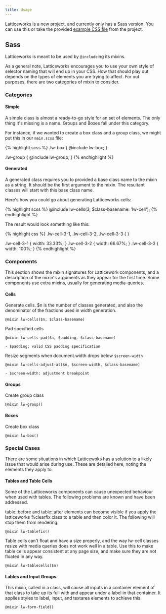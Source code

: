 ```yaml
---
title: Usage
---
```


Latticeworks is a new project, and currently only has a Sass version.
You can use this or take the provided [example CSS file][l12] from the project.

[l12]: https://github.com/modimore/Latticeworks/blob/master/css/lattice-12.css

## Sass

Latticeworks is meant to be used by `@include`ing its mixins.

As a general note, Latticeworks encourages you to use your own style of selector naming that will end up in your CSS.
How that should play out depends on the types of elements you are trying to affect.
For out purposes, there are two categories of mixin to consider.

### Categories

#### Simple
A simple class is almost a ready-to-go style for an set of elements.
The only thing it's missing is a name. Groups and Boxes fall under this category.

For instance, if we wanted to create a box class and a group class,
we might put this in our `main.scss` file:

{% highlight scss %}
.lw-box {
  @include lw-box;
}

.lw-group {
  @include lw-group;
}
{% endhighlight %}

#### Generated
A generated class requires you to provided a base class name to the mixin as a string.
It should be the first argument to the mixin.
The resultant classes will start with this base class name.

Here's how you could go about generating Latticeworks cells:

{% highlight scss %}
@include lw-cells(3, $class-basename: 'lw-cell');
{% endhighlight %}

The result would look something like this:

{% highlight css %}
.lw-cell-3-1, .lw-cell-3-2, .lw-cell-3-3 { }

.lw-cell-3-1 { width: 33.33%; }
.lw-cell-3-2 { width: 66.67%; }
.lw-cell-3-3 { width: 100%; }
{% endhighlight %}

### Components

This section shows the mixin signatures for Latticework components,
and a description of the mixin's arguments as they appear for the first time.
Some components use extra mixins, usually for generating media-queries.

#### Cells
Generate cells. $n is the number of classes generated, and also the denominator
of the fractions used in width generation.

```
@mixin lw-cells($n, $class-basename)
```

Pad specified cells

```
@mixin lw-cells-pad($n, $padding, $class-basename)

- $padding: valid CSS padding specification
```

Resize segments when document.width drops below `$screen-width`

```
@mixin lw-cells-adjust-at($n, $screen-width, $class-basename)

- $screen-width: adjustment breakpoint
```

#### Groups
Create group class

```
@mixin lw-group()
```

#### Boxes
Create box class

```
@mixin lw-box()
```

### Special Cases
There are some situations in which Latticewoks has a solution
to a likely issue that would arise during use.
These are detailed here, noting the elements they apply to.

#### Tables and Table Cells
Some of the Latticeworks components can cause unexpected behaviour when
used with tables. The following problems are known and have been addressed.

table::before and table::after elements can become visible
if you apply the latticeworks %clearfix class to a table
and then color it. The following will stop them from rendering.

```
@mixin lw-tablefix()
```

Table cells can't float and have a size properly,
and the way lw-cell classes resize with media queries does not work well in a table.
Use this to make table cells appear consistent at any page size,
and make sure they are not floated in any way.

```
@mixin lw-tablecells($n)
```

#### Lables and Input Groups
This mixin, called in a class, will cause all inputs in a container
element of that class to take up its full with
and appear under a label in that container.
It applies styles to label, input, and textarea elements to achieve this.

```
@mixin lw-form-field()
```
